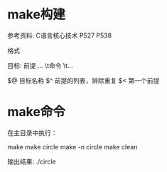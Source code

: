 make构建
=======

参考资料: C语言核心技术 P527 P538

格式

目标: 前提 ...
    \t命令
    \t...

$@ 目标名称
$^ 前提的列表，排除重复
$< 第一个前提

make命令
=======

在主目录中执行：

make
make circle
make -n circle
make clean

输出结果: ./circle
